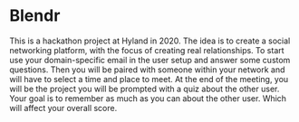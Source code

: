 # Blendr
This is a hackathon project at Hyland in 2020. The idea is to create a social networking platform, with the focus of creating real relationships. To start use your domain-specific email in the user setup and answer some custom questions. Then you will be paired with someone within your network and will have to select a time and place to meet. At the end of the meeting, you will be the project you will be prompted with a quiz about the other user. Your goal is to remember as much as you can about the other user. Which will affect your overall score.
